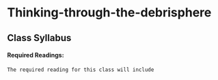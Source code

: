 # Thinking-through-the-debrisphere


## Class Syllabus


#### Required Readings:
    The required reading for this class will include
